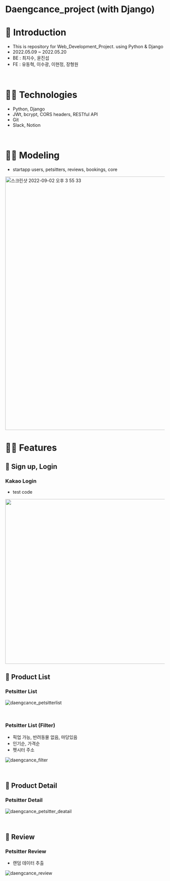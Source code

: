 # Daengcance_project (with Django)

# 🐶 Introduction

- This is repository for Web_Development_Project. using Python & Django
- 2022.05.09 ~ 2022.05.20
- BE : 최지수, 윤진섭
- FE : 유동혁, 이수광, 이현정, 장형원
<br/>

# 👩‍💻 Technologies

- Python, Django
- JWt, bcrypt, CORS headers, RESTful API
- Git
- Slack, Notion
<br/>

# 👩‍💻 Modeling
- startapp users, petsitters, reviews, bookings, core
<img width="800" alt="스크린샷 2022-09-02 오후 3 55 33" src="https://user-images.githubusercontent.com/89918678/188077043-40045eb9-7185-493d-96ce-e3aa6acc2d1f.png">

<br/>

# 👩‍💻 Features

## 📌 Sign up, Login

### Kakao Login <br/>
- test code
<img src="https://user-images.githubusercontent.com/89918678/188071397-5de09ee7-295e-4af7-8a98-b6c9ebb997d4.gif" width="800" height="520"/>


<br/>

## 📌 Product List

### Petsitter List <br/>
![daengcance_petsitterlist](https://user-images.githubusercontent.com/89918678/188072322-f0700021-1dff-4217-ba34-fb187a7df1a8.gif)


<br/>

### Petsitter List (Filter) <br/>
- 픽업 가능, 반려동물 없음, 마당있음
- 인기순, 가격순
- 펫시터 주소

![daengcance_filter](https://user-images.githubusercontent.com/89918678/188073342-e7b33c94-a85d-4a2a-892a-30b1a810abbc.gif)

<br/>

## 📌 Product Detail

### Petsitter Detail <br/>
![daengcance_petsitter_deatail](https://user-images.githubusercontent.com/89918678/188074098-8ba42218-8353-4433-b901-c6e2f8f9bfd2.gif)

<br/>

## 📌 Review

### Petsitter Review <br/>
- 랜덤 데이터 추출

![daengcance_review](https://user-images.githubusercontent.com/89918678/188074978-ded32bea-d7ed-45fc-8394-050b465731c2.gif)
